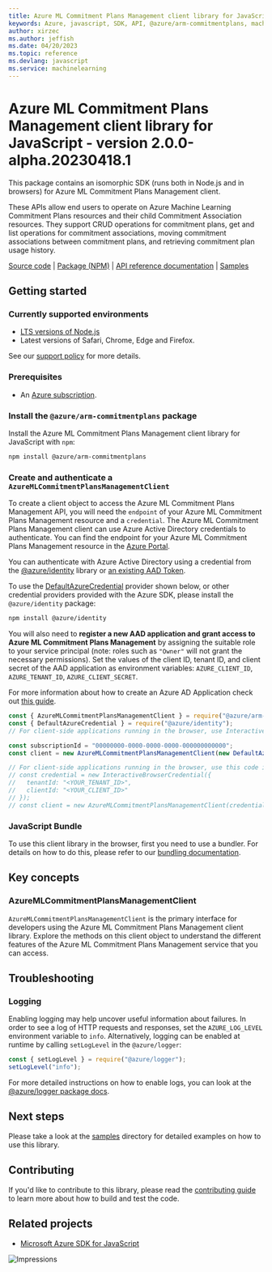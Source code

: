 ```yaml
---
title: Azure ML Commitment Plans Management client library for JavaScript
keywords: Azure, javascript, SDK, API, @azure/arm-commitmentplans, machinelearning
author: xirzec
ms.author: jeffish
ms.date: 04/20/2023
ms.topic: reference
ms.devlang: javascript
ms.service: machinelearning
---
```

# Azure ML Commitment Plans Management client library for JavaScript - version 2.0.0-alpha.20230418.1 


This package contains an isomorphic SDK (runs both in Node.js and in browsers) for Azure ML Commitment Plans Management client.

These APIs allow end users to operate on Azure Machine Learning Commitment Plans resources and their child Commitment Association resources. They support CRUD operations for commitment plans, get and list operations for commitment associations, moving commitment associations between commitment plans, and retrieving commitment plan usage history.

[Source code](https://github.com/Azure/azure-sdk-for-js/tree/main/sdk/machinelearning/arm-commitmentplans) |
[Package (NPM)](https://www.npmjs.com/package/@azure/arm-commitmentplans) |
[API reference documentation](/javascript/api/@azure/arm-commitmentplans?view=azure-node-preview) |
[Samples](https://github.com/Azure-Samples/azure-samples-js-management)

## Getting started

### Currently supported environments

- [LTS versions of Node.js](https://github.com/nodejs/release#release-schedule)
- Latest versions of Safari, Chrome, Edge and Firefox.

See our [support policy](https://github.com/Azure/azure-sdk-for-js/blob/main/SUPPORT.md) for more details.

### Prerequisites

- An [Azure subscription][azure_sub].

### Install the `@azure/arm-commitmentplans` package

Install the Azure ML Commitment Plans Management client library for JavaScript with `npm`:

```bash
npm install @azure/arm-commitmentplans
```

### Create and authenticate a `AzureMLCommitmentPlansManagementClient`

To create a client object to access the Azure ML Commitment Plans Management API, you will need the `endpoint` of your Azure ML Commitment Plans Management resource and a `credential`. The Azure ML Commitment Plans Management client can use Azure Active Directory credentials to authenticate.
You can find the endpoint for your Azure ML Commitment Plans Management resource in the [Azure Portal][azure_portal].

You can authenticate with Azure Active Directory using a credential from the [@azure/identity][azure_identity] library or [an existing AAD Token](https://github.com/Azure/azure-sdk-for-js/blob/master/sdk/identity/identity/samples/AzureIdentityExamples.md#authenticating-with-a-pre-fetched-access-token).

To use the [DefaultAzureCredential][defaultazurecredential] provider shown below, or other credential providers provided with the Azure SDK, please install the `@azure/identity` package:

```bash
npm install @azure/identity
```

You will also need to **register a new AAD application and grant access to Azure ML Commitment Plans Management** by assigning the suitable role to your service principal (note: roles such as `"Owner"` will not grant the necessary permissions).
Set the values of the client ID, tenant ID, and client secret of the AAD application as environment variables: `AZURE_CLIENT_ID`, `AZURE_TENANT_ID`, `AZURE_CLIENT_SECRET`.

For more information about how to create an Azure AD Application check out [this guide](/azure/active-directory/develop/howto-create-service-principal-portal).

```javascript
const { AzureMLCommitmentPlansManagementClient } = require("@azure/arm-commitmentplans");
const { DefaultAzureCredential } = require("@azure/identity");
// For client-side applications running in the browser, use InteractiveBrowserCredential instead of DefaultAzureCredential. See https://aka.ms/azsdk/js/identity/examples for more details.

const subscriptionId = "00000000-0000-0000-0000-000000000000";
const client = new AzureMLCommitmentPlansManagementClient(new DefaultAzureCredential(), subscriptionId);

// For client-side applications running in the browser, use this code instead:
// const credential = new InteractiveBrowserCredential({
//   tenantId: "<YOUR_TENANT_ID>",
//   clientId: "<YOUR_CLIENT_ID>"
// });
// const client = new AzureMLCommitmentPlansManagementClient(credential, subscriptionId);
```


### JavaScript Bundle
To use this client library in the browser, first you need to use a bundler. For details on how to do this, please refer to our [bundling documentation](https://aka.ms/AzureSDKBundling).

## Key concepts

### AzureMLCommitmentPlansManagementClient

`AzureMLCommitmentPlansManagementClient` is the primary interface for developers using the Azure ML Commitment Plans Management client library. Explore the methods on this client object to understand the different features of the Azure ML Commitment Plans Management service that you can access.

## Troubleshooting

### Logging

Enabling logging may help uncover useful information about failures. In order to see a log of HTTP requests and responses, set the `AZURE_LOG_LEVEL` environment variable to `info`. Alternatively, logging can be enabled at runtime by calling `setLogLevel` in the `@azure/logger`:

```javascript
const { setLogLevel } = require("@azure/logger");
setLogLevel("info");
```

For more detailed instructions on how to enable logs, you can look at the [@azure/logger package docs](https://github.com/Azure/azure-sdk-for-js/tree/main/sdk/core/logger).

## Next steps

Please take a look at the [samples](https://github.com/Azure-Samples/azure-samples-js-management) directory for detailed examples on how to use this library.

## Contributing

If you'd like to contribute to this library, please read the [contributing guide](https://github.com/Azure/azure-sdk-for-js/blob/main/CONTRIBUTING.md) to learn more about how to build and test the code.

## Related projects

- [Microsoft Azure SDK for JavaScript](https://github.com/Azure/azure-sdk-for-js)

![Impressions](https://azure-sdk-impressions.azurewebsites.net/api/impressions/azure-sdk-for-js%2Fsdk%2Fmachinelearning%2Farm-commitmentplans%2FREADME.png)

[azure_cli]: /cli/azure
[azure_sub]: https://azure.microsoft.com/free/
[azure_sub]: https://azure.microsoft.com/free/
[azure_portal]: https://portal.azure.com
[azure_identity]: https://github.com/Azure/azure-sdk-for-js/tree/main/sdk/identity/identity
[defaultazurecredential]: https://github.com/Azure/azure-sdk-for-js/tree/main/sdk/identity/identity#defaultazurecredential


